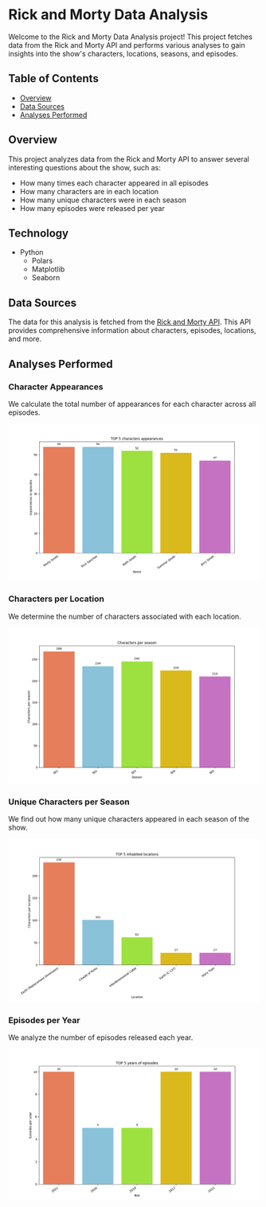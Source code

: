 # Rick and Morty Data Analysis

Welcome to the Rick and Morty Data Analysis project! This project fetches data from the Rick and Morty API and performs various analyses to gain insights into the show's characters, locations, seasons, and episodes.

## Table of Contents
- [Overview](#overview)
- [Data Sources](#data-sources)
- [Analyses Performed](#analyses-performed)

## Overview
This project analyzes data from the Rick and Morty API to answer several interesting questions about the show, such as:
- How many times each character appeared in all episodes
- How many characters are in each location
- How many unique characters were in each season
- How many episodes were released per year

## Technology
- Python
  - Polars
  - Matplotlib
  - Seaborn

## Data Sources
The data for this analysis is fetched from the [Rick and Morty API](https://rickandmortyapi.com/). This API provides comprehensive information about characters, episodes, locations, and more.

## Analyses Performed
### Character Appearances
We calculate the total number of appearances for each character across all episodes.

![plot](./results/images/Characters_appearances.png)

### Characters per Location
We determine the number of characters associated with each location.

![plot](./results/images/Characters_seasons.png)

### Unique Characters per Season
We find out how many unique characters appeared in each season of the show.

![plot](./results/images/Inhabited_locations.png)

### Episodes per Year
We analyze the number of episodes released each year.

![plot](./results/images/Years_episodes.png)
